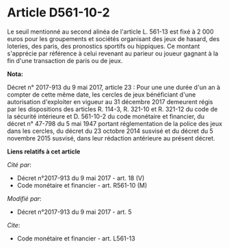 # Article D561-10-2

Le seuil mentionné au second alinéa de l'article L. 561-13 est fixé à 2 000 euros pour les groupements et sociétés organisant
des jeux de hasard, des loteries, des paris, des pronostics sportifs ou hippiques. Ce montant s'apprécie par référence à
celui revenant au parieur ou joueur gagnant à la fin d'une transaction de paris ou de jeux.

**Nota:**

Décret n° 2017-913 du 9 mai 2017, article 23 : Pour une une durée d'un an à compter de cette même date, les cercles de jeux
bénéficiant d'une autorisation d'exploiter en vigueur au 31 décembre 2017 demeurent régis par les dispositions des articles
R. 114-3, R. 321-10 et R. 321-12 du code de la sécurité intérieure et D. 561-10-2 du code monétaire et financier, du décret
n° 47-798 du 5 mai 1947 portant réglementation de la police des jeux dans les cercles, du décret du 23 octobre 2014 susvisé
et du décret du 5 novembre 2015 susvisé, dans leur rédaction antérieure au présent décret.

**Liens relatifs à cet article**

_Cité par_:

  - Décret n°2017-913 du 9 mai 2017 - art. 18 (V)
  - Code monétaire et financier - art. R561-10 (M)

_Modifié par_:

  - Décret n°2017-913 du 9 mai 2017 - art. 5

_Cite_:

  - Code monétaire et financier - art. L561-13
